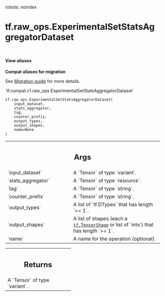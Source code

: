 robots: noindex

# tf.raw_ops.ExperimentalSetStatsAggregatorDataset

<!-- Insert buttons and diff -->

<table class="tfo-notebook-buttons tfo-api nocontent" align="left">

</table>






<section class="expandable">
  <h4 class="showalways">View aliases</h4>
  <p>
<b>Compat aliases for migration</b>
<p>See
<a href="https://www.tensorflow.org/guide/migrate">Migration guide</a> for
more details.</p>
<p>`tf.compat.v1.raw_ops.ExperimentalSetStatsAggregatorDataset`</p>
</p>
</section>

<pre class="devsite-click-to-copy prettyprint lang-py tfo-signature-link">
<code>tf.raw_ops.ExperimentalSetStatsAggregatorDataset(
    input_dataset,
    stats_aggregator,
    tag,
    counter_prefix,
    output_types,
    output_shapes,
    name=None
)
</code></pre>



<!-- Placeholder for "Used in" -->


<!-- Tabular view -->
 <table class="responsive fixed orange">
<colgroup><col width="214px"><col></colgroup>
<tr><th colspan="2"><h2 class="add-link">Args</h2></th></tr>

<tr>
<td>
`input_dataset`<a id="input_dataset"></a>
</td>
<td>
A `Tensor` of type `variant`.
</td>
</tr><tr>
<td>
`stats_aggregator`<a id="stats_aggregator"></a>
</td>
<td>
A `Tensor` of type `resource`.
</td>
</tr><tr>
<td>
`tag`<a id="tag"></a>
</td>
<td>
A `Tensor` of type `string`.
</td>
</tr><tr>
<td>
`counter_prefix`<a id="counter_prefix"></a>
</td>
<td>
A `Tensor` of type `string`.
</td>
</tr><tr>
<td>
`output_types`<a id="output_types"></a>
</td>
<td>
A list of `tf.DTypes` that has length `>= 1`.
</td>
</tr><tr>
<td>
`output_shapes`<a id="output_shapes"></a>
</td>
<td>
A list of shapes (each a <a href="../../tf/TensorShape.md"><code>tf.TensorShape</code></a> or list of `ints`) that has length `>= 1`.
</td>
</tr><tr>
<td>
`name`<a id="name"></a>
</td>
<td>
A name for the operation (optional).
</td>
</tr>
</table>



<!-- Tabular view -->
 <table class="responsive fixed orange">
<colgroup><col width="214px"><col></colgroup>
<tr><th colspan="2"><h2 class="add-link">Returns</h2></th></tr>
<tr class="alt">
<td colspan="2">
A `Tensor` of type `variant`.
</td>
</tr>

</table>

